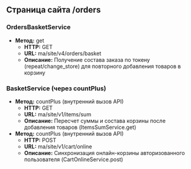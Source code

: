 ## Страница сайта /orders

### OrdersBasketService
- **Метод:** get
  - **HTTP:** GET
  - **URL:** ma/site/v4/orders/basket
  - **Описание:** Получение состава заказа по токену (repeat/change_store) для повторного добавления товаров в корзину

### BasketService (через countPlus)
- **Метод:** countPlus (внутренний вызов API)
  - **HTTP:** GET
  - **URL:** ma/site/v1/items/sum
  - **Описание:** Пересчет суммы и состава корзины после добавления товаров (ItemsSumService.get)
- **Метод:** countPlus (внутренний вызов API)
  - **HTTP:** POST
  - **URL:** ma/site/v1/cart/online
  - **Описание:** Синхронизация онлайн-корзины авторизованного пользователя (CartOnlineService.post)

